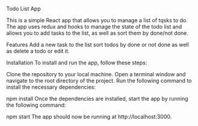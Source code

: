 Todo List App

This is a simple React app that allows you to manage a list of tqsks to do. The app uses redux and hooks to manage the state of the todo list and allows you to add tasks to the list, as well as sort them by done/not done.

Features Add a new task to the list sort todos by done or not done as well as delete a todo or edit it.

Installation To install and run the app, follow these steps:

Clone the repository to your local machine. Open a terminal window and navigate to the root directory of the project. Run the following command to install the necessary dependencies:

npm install
Once the dependencies are installed, start the app by running the following command:

npm start
The app should now be running at http://localhost:3000.
